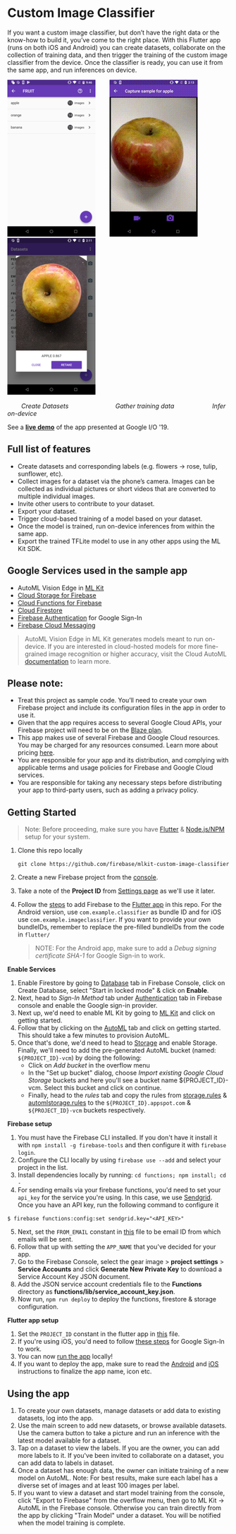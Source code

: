 # Custom Image Classifier

If you want a custom image classifier, but don’t have the right data or the know-how to build it, you’ve come to the right place. With this Flutter app (runs on both iOS and Android) you can create datasets, collaborate on the collection of training data, and then trigger the training of the custom image classifier from the device. Once the classifier is ready, you can use it from the same app, and run inferences on device.

![screenshots/labels.png](screenshots/labels.png) &nbsp;&nbsp;&nbsp;&nbsp;&nbsp;&nbsp; ![screenshots/infer.gif](screenshots/infer.gif) &nbsp;&nbsp;&nbsp;&nbsp;&nbsp;&nbsp;  ![screenshots/infer.png](screenshots/infer.png)

&nbsp;&nbsp;&nbsp;&nbsp;&nbsp;&nbsp;&nbsp; *Create Datasets* &nbsp;&nbsp;&nbsp;&nbsp;&nbsp;&nbsp;&nbsp; &nbsp;&nbsp;&nbsp;&nbsp;&nbsp;&nbsp;&nbsp;&nbsp;&nbsp;&nbsp;&nbsp;&nbsp;&nbsp;&nbsp;&nbsp;&nbsp;&nbsp; *Gather training data* &nbsp;&nbsp; &nbsp;&nbsp;&nbsp;&nbsp;&nbsp;&nbsp;&nbsp;&nbsp;&nbsp;&nbsp;&nbsp;&nbsp;&nbsp;&nbsp;&nbsp;&nbsp;&nbsp; *Infer on-device*

See a [**live demo**](https://youtu.be/QwHD36bhXZA?t=1944) of the app presented at Google I/O '19.

## Full list of features
- Create datasets and corresponding labels (e.g. flowers -> rose, tulip, sunflower, etc).
- Collect images for a dataset via the phone’s camera. Images can be collected as individual pictures or short videos that are converted to multiple individual images.
- Invite other users to contribute to your dataset.
- Export your dataset.
- Trigger cloud-based training of a model based on your dataset.
- Once the model is trained, run on-device inferences from within the same app.
- Export the trained TFLite model to use in any other apps using the ML Kit SDK.

## Google Services used in the sample app

- AutoML Vision Edge in [ML Kit](https://firebase.google.com/docs/ml-kit/)
- [Cloud Storage for Firebase](https://firebase.google.com/docs/storage/)
- [Cloud Functions for Firebase](https://firebase.google.com/docs/functions/)
- [Cloud Firestore](https://firebase.google.com/docs/firestore/)
- [Firebase Authentication](https://firebase.google.com/docs/auth/) for Google Sign-In
- [Firebase Cloud Messaging](https://firebase.google.com/docs/cloud-messaging/)

> AutoML Vision Edge in ML Kit generates models meant to run on-device. If you are interested in cloud-hosted models for more fine-grained image recognition or higher accuracy, visit the Cloud AutoML [documentation](https://cloud.google.com/vision/automl/docs/) to learn more.

## Please note:
- Treat this project as sample code. You’ll need to create your own Firebase project and include its configuration files in the app in order to use it.
- Given that the app requires access to several Google Cloud APIs, your Firebase project will need to be on the [Blaze plan](https://firebase.google.com/pricing/).
- This app makes use of several Firebase and Google Cloud resources. You may be charged for any resources consumed. Learn more about pricing [here](https://firebase.google.com/pricing/).
- You are responsible for your app and its distribution, and complying with applicable terms and usage policies for Firebase and Google Cloud services.
- You are responsible for taking any necessary steps before distributing your app to third-party users, such as adding a privacy policy.

## Getting Started

> Note: Before proceeding, make sure you have [Flutter](https://flutter.dev/docs/get-started/install) & [Node.js/NPM](https://nodejs.org/en/) setup for your system.

1. Clone this repo locally

      ```
      git clone https://github.com/firebase/mlkit-custom-image-classifier
      ```

1. Create a new Firebase project from the [console](https://console.firebase.google.com/).
1. Take a note of the **Project ID** from [Settings page](https://console.firebase.google.com/project/_/settings/general/) as we'll use it later.
1. Follow the [steps](https://firebase.google.com/docs/flutter/setup) to add Firebase to the [Flutter app](flutter-app) in this repo. For the Android version, use `com.example.classifier` as bundle ID and for iOS use `com.example.imageclassifier`. If you want to provide your own bundleIDs, remember to replace the pre-filled bundleIDs from the code in `flutter/`
    > NOTE: For the Android app, make sure to add a *Debug signing certificate SHA-1* for Google Sign-in to work.

**Enable Services**

1. Enable Firestore by going to [Database](https://console.firebase.google.com/project/_/database) tab in Firebase Console, click on Create Database, select "Start in locked mode" & click on **Enable**.
1. Next, head to *Sign-In Method* tab under [Authentication](https://console.firebase.google.com/project/_/authentication/providers) tab in Firebase console and enable the Google sign-in provider.
1. Next up, we'd need to enable ML Kit by going to [ML Kit](https://console.firebase.google.com/project/_/ml) and click on getting started.
1. Follow that by clicking on the [AutoML](https://console.firebase.google.com/project/_/ml/automl) tab and click on getting started. This should take a few minutes to provision AutoML.
1. Once that's done, we'd need to head to [Storage](https://console.firebase.google.com/project/_/storage) and enable Storage. Finally, we'll need to add the pre-generated AutoML bucket (named: `${PROJECT_ID}-vcm`) by doing the following: 
    - Click on *Add bucket* in the overflow menu
    - In the "Set up bucket" dialog, choose *Import existing Google Cloud Storage* buckets and here you'll see a bucket name ${PROJECT_ID}-vcm. Select this bucket and click on continue.
    - Finally, head to the *rules* tab and copy the rules from [storage.rules](storage.rules) & [automlstorage.rules](automlstorage.rules) to the `${PROJECT_ID}.appspot.com` & `${PROJECT_ID}-vcm` buckets respectively.

**Firebase setup**

1. You must have the Firebase CLI installed. If you don't have it install it with `npm install -g firebase-tools` and then configure it with `firebase login`.
2. Configure the CLI locally by using `firebase use --add` and select your project in the list.
3. Install dependencies locally by running: `cd functions; npm install; cd -`
4. For sending emails via your firebase functions, you'd need to set your `api_key` for the service you're using. In this case, we use [Sendgrid](https://sendgrid.com). Once you have an API key, run the following command to configure it

```
$ firebase functions:config:set sendgrid.key="<API_KEY>"
```
5. Next, set the `FROM_EMAIL` constant in [this](functions/src/constants.ts) file to be email ID from which emails will be sent.
6. Follow that up with setting the `APP_NAME` that you've decided for your app.
7. Go to the Firebase Console, select the gear image > **project settings** > **Service Accounts** and click **Generate New Private Key** to download a Service Account Key JSON document.
8. Add the JSON service account credentials file to the **Functions** directory as **functions/lib/service_account_key.json**.
9. Now run, `npm run deploy` to deploy the functions, firestore & storage configuration.

**Flutter app setup**

1. Set the `PROJECT_ID` constant in the flutter app in [this](flutter-app/lib/constants.dart) file.
1. If you're using iOS, you'd need to follow [these steps](https://pub.dartlang.org/packages/google_sign_in#ios-integration) for Google Sign-In to work.
1. You can now [run the app](https://flutter.dev/docs/get-started/test-drive) locally!
1. If you want to deploy the app, make sure to read the [Android](https://flutter.dev/docs/deployment/android#review-the-app-manifest) and [iOS](https://flutter.dev/docs/deployment/ios) instructions to finalize the app name, icon etc.

## Using the app

1. To create your own datasets, manage datasets or add data to existing datasets, log into the app.
1. Use the main screen to add new datasets, or browse available datasets. Use the camera button to take a picture and run an inference with the latest model available for a dataset.
1. Tap on a dataset to view the labels. If you are the owner, you can add more labels to it. If you've been invited to collaborate on a dataset, you can add data to labels in dataset.
1. Once a dataset has enough data, the owner can initiate training of a new model on AutoML. Note: For best results, make sure each label has a diverse set of images and at least 100 images per label.
1. If you want to view a dataset and start model training from the console, click "Export to Firebase" from the overflow menu, then go to ML Kit -> AutoML in the Firebase console. Otherwise you can train directly from the app by clicking "Train Model" under a dataset. You will be notified when the model training is complete.
